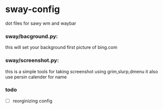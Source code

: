 # sway-config
dot files for sawy wm and waybar
### sway/bacground.py:
this will set your background first picture of bing.com
### sway/screenshot.py:
this is a simple tools for taking screenshot using grim,slurp,dmenu
it also use persin calender for name


### todo

- [ ] reorginizing config
